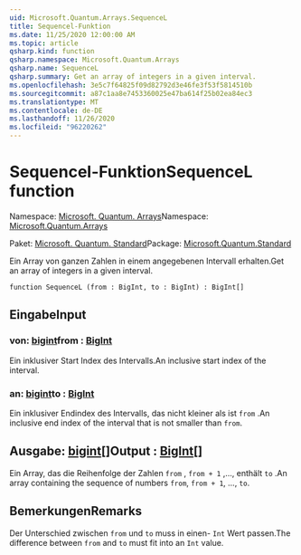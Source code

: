 ```yaml
---
uid: Microsoft.Quantum.Arrays.SequenceL
title: Sequencel-Funktion
ms.date: 11/25/2020 12:00:00 AM
ms.topic: article
qsharp.kind: function
qsharp.namespace: Microsoft.Quantum.Arrays
qsharp.name: SequenceL
qsharp.summary: Get an array of integers in a given interval.
ms.openlocfilehash: 3e5c7f64825f09d82792d3e46fe3f53f5814510b
ms.sourcegitcommit: a87c1aa8e7453360025e47ba614f25b02ea84ec3
ms.translationtype: MT
ms.contentlocale: de-DE
ms.lasthandoff: 11/26/2020
ms.locfileid: "96220262"
---
```

# <a name="sequencel-function"></a><span data-ttu-id="e4ec4-102">Sequencel-Funktion</span><span class="sxs-lookup"><span data-stu-id="e4ec4-102">SequenceL function</span></span>

<span data-ttu-id="e4ec4-103">Namespace: [Microsoft. Quantum. Arrays](xref:Microsoft.Quantum.Arrays)</span><span class="sxs-lookup"><span data-stu-id="e4ec4-103">Namespace: [Microsoft.Quantum.Arrays](xref:Microsoft.Quantum.Arrays)</span></span>

<span data-ttu-id="e4ec4-104">Paket: [Microsoft. Quantum. Standard](https://nuget.org/packages/Microsoft.Quantum.Standard)</span><span class="sxs-lookup"><span data-stu-id="e4ec4-104">Package: [Microsoft.Quantum.Standard](https://nuget.org/packages/Microsoft.Quantum.Standard)</span></span>


<span data-ttu-id="e4ec4-105">Ein Array von ganzen Zahlen in einem angegebenen Intervall erhalten.</span><span class="sxs-lookup"><span data-stu-id="e4ec4-105">Get an array of integers in a given interval.</span></span>

```qsharp
function SequenceL (from : BigInt, to : BigInt) : BigInt[]
```


## <a name="input"></a><span data-ttu-id="e4ec4-106">Eingabe</span><span class="sxs-lookup"><span data-stu-id="e4ec4-106">Input</span></span>

### <a name="from--bigint"></a><span data-ttu-id="e4ec4-107">von: [bigint](xref:microsoft.quantum.lang-ref.bigint)</span><span class="sxs-lookup"><span data-stu-id="e4ec4-107">from : [BigInt](xref:microsoft.quantum.lang-ref.bigint)</span></span>

<span data-ttu-id="e4ec4-108">Ein inklusiver Start Index des Intervalls.</span><span class="sxs-lookup"><span data-stu-id="e4ec4-108">An inclusive start index of the interval.</span></span>


### <a name="to--bigint"></a><span data-ttu-id="e4ec4-109">an: [bigint](xref:microsoft.quantum.lang-ref.bigint)</span><span class="sxs-lookup"><span data-stu-id="e4ec4-109">to : [BigInt](xref:microsoft.quantum.lang-ref.bigint)</span></span>

<span data-ttu-id="e4ec4-110">Ein inklusiver Endindex des Intervalls, das nicht kleiner als ist `from` .</span><span class="sxs-lookup"><span data-stu-id="e4ec4-110">An inclusive end index of the interval that is not smaller than `from`.</span></span>



## <a name="output--bigint"></a><span data-ttu-id="e4ec4-111">Ausgabe: [bigint](xref:microsoft.quantum.lang-ref.bigint)[]</span><span class="sxs-lookup"><span data-stu-id="e4ec4-111">Output : [BigInt](xref:microsoft.quantum.lang-ref.bigint)[]</span></span>

<span data-ttu-id="e4ec4-112">Ein Array, das die Reihenfolge der Zahlen `from` , `from + 1` ,..., enthält `to` .</span><span class="sxs-lookup"><span data-stu-id="e4ec4-112">An array containing the sequence of numbers `from`, `from + 1`, ..., `to`.</span></span>

## <a name="remarks"></a><span data-ttu-id="e4ec4-113">Bemerkungen</span><span class="sxs-lookup"><span data-stu-id="e4ec4-113">Remarks</span></span>

<span data-ttu-id="e4ec4-114">Der Unterschied zwischen `from` und `to` muss in einen- `Int` Wert passen.</span><span class="sxs-lookup"><span data-stu-id="e4ec4-114">The difference between `from` and `to` must fit into an `Int` value.</span></span>